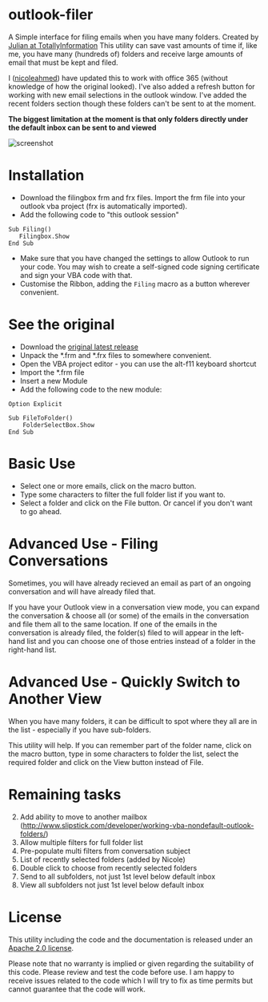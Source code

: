 # outlook-filer
A Simple interface for filing emails when you have many folders. Created by [Julian at TotallyInformation](https://github.com/TotallyInformation/)
This utility can save vast amounts of time if, like me, you have many (hundreds of) folders and receive large amounts of email that must be kept and filed.

I ([nicoleahmed](https://github.com/nicoleahmed/)) have updated this to work with office 365 (without knowledge of how the original looked).
I've also added a refresh button for working with new email selections in the outlook window. I've added the recent folders section though these folders can't be sent to at the moment.

**The biggest limitation at the moment is that only folders directly under the default inbox can be sent to and viewed**

![screenshot](https://github.com/nicoleahmed/outlook-filer/blob/master/outlookfilernicoleedit.PNG?raw=true)
# Installation
 - Download the filingbox frm and frx files. Import the frm file into your outlook vba project (frx is automatically imported).
 - Add the following code to "this outlook session"
```VBA
Sub Filing()
   Filingbox.Show
End Sub
```

 - Make sure that you have changed the settings to allow Outlook to run your code. 
   You may wish to create a self-signed code signing certificate and sign your VBA code with that.
 - Customise the Ribbon, adding the ```Filing``` macro as a button wherever convenient.

# See the original
 - Download the [original latest release](https://github.com/TotallyInformation/outlook-filer/releases/latest)
 - Unpack the *.frm and *.frx files to somewhere convenient.
 - Open the VBA project editor - you can use the alt-f11 keyboard shortcut
 - Import the *.frm file
 - Insert a new Module
 - Add the following code to the new module:

```VB
Option Explicit

Sub FileToFolder()
    FolderSelectBox.Show
End Sub
```

# Basic Use
 - Select one or more emails, click on the macro button.
 - Type some characters to filter the full folder list if you want to.
 - Select a folder and click on the File button. Or cancel if you don't want to go ahead.

# Advanced Use - Filing Conversations
Sometimes, you will have already recieved an email as part of an ongoing conversation and will have already filed that.

If you have your Outlook view in a conversation view mode, you can expand the conversation & choose all (or some) of the emails in the conversation and file them all to the same location. If one of the emails in the conversation is already filed, the folder(s) filed to will appear in the left-hand list and you can choose one of those entries instead of a folder in the right-hand list.

# Advanced Use - Quickly Switch to Another View
When you have many folders, it can be difficult to spot where they all are in the list - especially if you have sub-folders.

This utility will help. If you can remember part of the folder name, click on the macro button, type in some characters to folder the list, select the required folder and click on the View button instead of File.


# Remaining tasks
   2) Add ability to move to another mailbox (http://www.slipstick.com/developer/working-vba-nondefault-outlook-folders/)
   3) Allow multiple filters for full folder list
   4) Pre-populate multi filters from conversation subject
   5) List of recently selected folders (added by Nicole)
   6) Double click to choose from recently selected folders
   7) Send to all subfolders, not just 1st level below default inbox
   8) View all subfolders not just 1st level below default inbox

# License
This utility including the code and the documentation is released under an [Apache 2.0 license](https://github.com/TotallyInformation/outlook-filer/blob/master/LICENSE).

Please note that no warranty is implied or given regarding the suitability of this code. Please review and test the code before use. I am happy to receive issues related to the code which I will try to fix as time permits but cannot guarantee that the code will work.
